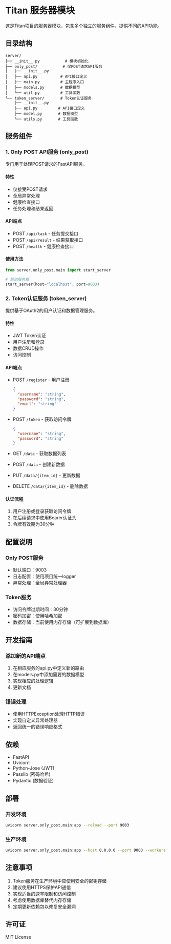 # Titan 服务器模块

这是Titan项目的服务器模块，包含多个独立的服务组件，提供不同的API功能。

## 目录结构

```
server/
├── __init__.py           # 模块初始化
├── only_post/           # 仅POST请求API服务
│   ├── __init__.py
│   ├── api.py          # API接口定义
│   ├── main.py         # 主程序入口
│   ├── models.py       # 数据模型
│   └── util.py         # 工具函数
└── token_server/       # Token认证服务
    ├── __init__.py
    ├── api.py         # API接口定义
    ├── model.py       # 数据模型
    └── utils.py       # 工具函数
```

## 服务组件

### 1. Only POST API服务 (only_post)

专门用于处理POST请求的FastAPI服务。

#### 特性
- 仅接受POST请求
- 全局异常处理
- 健康检查接口
- 任务处理和结果返回

#### API端点
- POST `/api/task` - 任务提交接口
- POST `/api/result` - 结果获取接口
- POST `/health` - 健康检查接口

#### 使用方法
```python
from server.only_post.main import start_server

# 启动服务器
start_server(host="localhost", port=9003)
```

### 2. Token认证服务 (token_server)

提供基于OAuth2的用户认证和数据管理服务。

#### 特性
- JWT Token认证
- 用户注册和登录
- 数据CRUD操作
- 访问控制

#### API端点
- POST `/register` - 用户注册
  ```json
  {
    "username": "string",
    "password": "string",
    "email": "string"
  }
  ```

- POST `/token` - 获取访问令牌
  ```json
  {
    "username": "string",
    "password": "string"
  }
  ```

- GET `/data` - 获取数据列表
- POST `/data` - 创建新数据
- PUT `/data/{item_id}` - 更新数据
- DELETE `/data/{item_id}` - 删除数据

#### 认证流程
1. 用户注册或登录获取访问令牌
2. 在后续请求中使用Bearer认证头
3. 令牌有效期为30分钟

## 配置说明

### Only POST服务
- 默认端口：9003
- 日志配置：使用项目统一logger
- 异常处理：全局异常处理器

### Token服务
- 访问令牌过期时间：30分钟
- 密码加密：使用哈希加密
- 数据存储：当前使用内存存储（可扩展到数据库）

## 开发指南

### 添加新的API端点
1. 在相应服务的api.py中定义新的路由
2. 在models.py中添加需要的数据模型
3. 实现相应的处理逻辑
4. 更新文档

### 错误处理
- 使用HTTPException处理HTTP错误
- 实现自定义异常处理器
- 返回统一的错误响应格式

## 依赖

- FastAPI
- Uvicorn
- Python-Jose (JWT)
- Passlib (密码哈希)
- Pydantic (数据验证)

## 部署

### 开发环境
```bash
uvicorn server.only_post.main:app --reload --port 9003
```

### 生产环境
```bash
uvicorn server.only_post.main:app --host 0.0.0.0 --port 9003 --workers 4
```

## 注意事项

1. Token服务在生产环境中应使用安全的密钥存储
2. 建议使用HTTPS保护API通信
3. 实现适当的速率限制和访问控制
4. 考虑使用数据库替代内存存储
5. 定期更新依赖包以修复安全漏洞

## 许可证

MIT License
